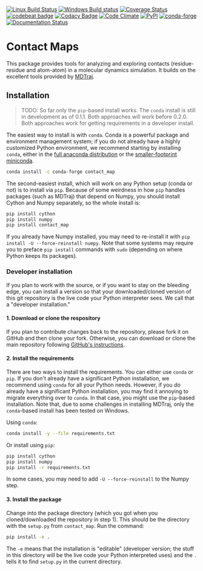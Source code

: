 [![Linux Build Status](https://travis-ci.org/dwhswenson/contact_map.svg?branch=master)](https://travis-ci.org/dwhswenson/contact_map)
[![Windows Build status](https://ci.appveyor.com/api/projects/status/em3fo96sjrg2vmcc/branch/master?svg=true)](https://ci.appveyor.com/project/dwhswenson/contact-map/branch/master)
[![Coverage Status](https://coveralls.io/repos/github/dwhswenson/contact_map/badge.svg?branch=master)](https://coveralls.io/github/dwhswenson/contact_map?branch=master)
[![codebeat badge](https://codebeat.co/badges/c7fb604a-35a8-4ccf-afea-18d6bd494726)](https://codebeat.co/projects/github-com-dwhswenson-contact_map-master)
[![Codacy Badge](https://api.codacy.com/project/badge/Grade/f7f3cf53698e4655ac8895f13fa5dea6)](https://www.codacy.com/app/dwhswenson/contact_map?utm_source=github.com&amp;utm_medium=referral&amp;utm_content=dwhswenson/contact_map&amp;utm_campaign=Badge_Grade)
[![Code Climate](https://codeclimate.com/github/dwhswenson/contact_map/badges/gpa.svg)](https://codeclimate.com/github/dwhswenson/contact_map)
[![PyPI](https://img.shields.io/pypi/v/contact-map.svg)](https://pypi.python.org/pypi/contact-map/)
[![conda-forge](https://img.shields.io/conda/v/conda-forge/contact_map.svg)](https://github.com/conda-forge/contact_map-feedstock)
[![Documentation Status](https://readthedocs.org/projects/contact-map/badge/?version=latest)](http://contact-map.readthedocs.io/en/latest/?badge=latest)




# Contact Maps

This package provides tools for analyzing and exploring contacts
(residue-residue and atom-atom) in a molecular dynamics simulation. It
builds on the excellent tools provided by [MDTraj](http://mdtraj.org).

## Installation

> TODO: So far only the `pip`-based install works. The `conda` install is
> still in development as of 0.1.1. Both approaches will work before 0.2.0.
> Both approaches work for getting requirements in a developer install.

The easiest way to install is with `conda`. Conda is a powerful package and
environment management system; if you do not already have a highly
customized Python environment, we recommend starting by installing `conda`,
either in the [full anaconda
distribution](https://www.anaconda.com/download/) or the [smaller-footprint
miniconda](https://conda.io/miniconda.html).

```bash
conda install -c conda-forge contact_map
```

The second-easiest install, which will work on any Python setup (conda or
not) is to install via `pip`. Because of some weirdness in how `pip` handles
packages (such as MDTraj) that depend on Numpy, you should install Cython
and Numpy separately, so the whole install is:

```bash
pip install cython
pip install numpy
pip install contact_map
```

If you already have Numpy installed, you may need to re-install it with `pip
install -U --force-reinstall numpy`. Note that some systems may require you
to preface `pip install` commands with `sudo` (depending on where Python
keeps its packages).


### Developer installation

If you plan to work with the source, or if you want to stay on the bleeding
edge, you can install a version so that your downloaded/cloned version of
this git repository is the live code your Python interpreter sees. We call
that a "developer installation."

#### 1. Download or clone the respository

If you plan to contribute changes back to the repository, please fork it on
GitHub and then clone your fork. Otherwise, you can download or clone the
main repository following [GitHub's
instructions](https://help.github.com/articles/cloning-a-repository/).

#### 2. Install the requirements

There are two ways to install the requirements. You can either use `conda`
or `pip`. If you don't already have a significant Python installation, we
recommend using `conda` for all your Python needs. However, if you *do*
already have a significant Python installation, you may find it annoying to
migrate everything over to `conda`. In that case, you might use the
`pip`-based installation. Note that, due to some challenges in installing
MDTraj, only the `conda`-based install has been tested on Windows.

Using `conda`:

```bash
conda install -y --file requirements.txt
```

Or install using `pip`:

```bash
pip install cython
pip install numpy
pip install -r requirements.txt
```

In some cases, you may need to add `-U --force-reinstall` to the Numpy step.

#### 3. Install the package

Change into the package directory (which you got when you cloned/downloaded
the repository in step 1). This should be the directory with the `setup.py`
from `contact_map`. Run the command:

```bash
pip install -e .
```

The `-e` means that the installation is "editable" (developer version; the
stuff in this directory will be the live code your Python interpreted uses)
and the `.` tells it to find `setup.py` in the current directory.
